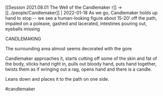 [[Session 2021.08.01 The Well of the Candlemaker r]] -> [[../people/Candlemaker]] | 2022-01-18
As we go, Candlemaker holds up hand to stop -- we see a human-looking figure about 15-20’ off the path, impaled on a poleaxe, gashed and lacerated, intestines pouring out, eyeballs missing

CANDLEMAKING

The surrounding area almost seems decorated with the gore

Candlemaker approaches it, starts cutting off some of the skin and fat of the body, sticks hand right in, pulls out bloody hand, puts hand together, twists them as if wringing out a rag, opens hand and there is a candle.

Leans down and places it to the path on one side.

#candlemaker 